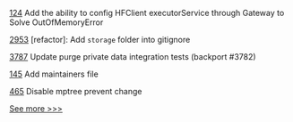 
[124](https://github.com/hyperledger/fabric-gateway-java/pull/124) Add the ability to config HFClient executorService through Gateway to Solve OutOfMemoryError

[2953](https://github.com/hyperledger/iroha/pull/2953) [refactor]: Add `storage` folder into gitignore

[3787](https://github.com/hyperledger/fabric/pull/3787) Update purge private data integration tests (backport #3782)

[145](https://github.com/hyperledger-labs/orion-sdk-go/pull/145) Add maintainers file

[465](https://github.com/hyperledger-labs/orion-server/pull/465) Disable mptree prevent change


[See more >>>](https://start-here.hyperledger.org/pull-requests)

